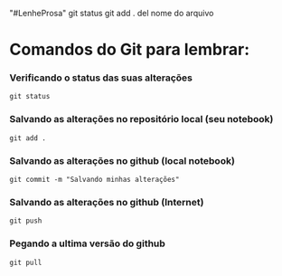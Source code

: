 "#LenheProsa" 
git status
git add .
del nome do arquivo

# Comandos do Git para lembrar:

### Verificando o status das suas alterações

```
git status
```

### Salvando as alterações no repositório local (seu notebook)

```
git add . 
```

### Salvando as alterações no github (local notebook)

```
git commit -m "Salvando minhas alterações" 
```

### Salvando as alterações no github (Internet)

```
git push
```

### Pegando a ultima versão do github

```
git pull
```